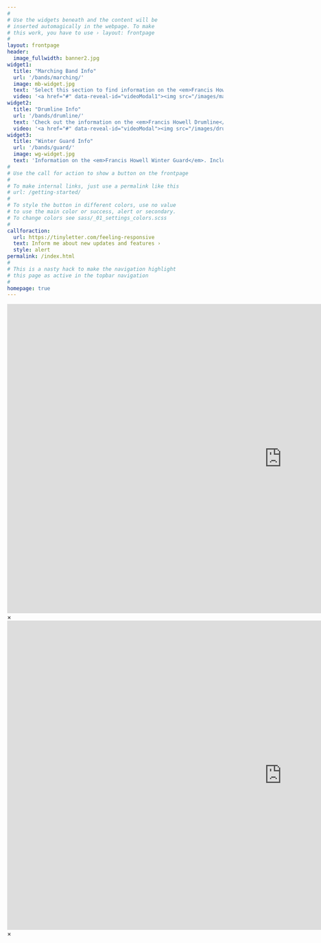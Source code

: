 ```yaml
---
#
# Use the widgets beneath and the content will be
# inserted automagically in the webpage. To make
# this work, you have to use › layout: frontpage
#
layout: frontpage
header:
  image_fullwidth: banner2.jpg
widget1:
  title: "Marching Band Info"
  url: '/bands/marching/'
  image: mb-widget.jpg
  text: 'Select this section to find information on the <em>Francis Howell Marching Band</em>. It will include infomation on schedule, eligibility, band camp, and upcoming events.'
  video: '<a href="#" data-reveal-id="videoModal1"><img src="/images/marching.png" width="302" height="182" alt=""/></a>'
widget2:
  title: "Drumline Info"
  url: '/bands/drumline/'
  text: 'Check out the information on the <em>Francis Howell Drumline</em>. Infomation includes schedule, eligibility, camps and events.'
  video: '<a href="#" data-reveal-id="videoModal"><img src="/images/drumline.png" width="302" height="182" alt=""/></a>'
widget3:
  title: "Winter Guard Info"
  url: '/bands/guard/'
  image: wg-widget.jpg
  text: 'Information on the <em>Francis Howell Winter Guard</em>. Includes information on schedule, eligibility, camps, and events. '
#
# Use the call for action to show a button on the frontpage
#
# To make internal links, just use a permalink like this
# url: /getting-started/
#
# To style the button in different colors, use no value
# to use the main color or success, alert or secondary.
# To change colors see sass/_01_settings_colors.scss
#
callforaction:
  url: https://tinyletter.com/feeling-responsive
  text: Inform me about new updates and features ›
  style: alert
permalink: /index.html
#
# This is a nasty hack to make the navigation highlight
# this page as active in the topbar navigation
#
homepage: true
---
```


<div id="videoModal1" class="reveal-modal large" data-reveal="">
  <div class="flex-video widescreen vimeo" style="display: block;">
    <iframe width="1280" height="720" src="http://www.youtube.com/embed/Pxw4wvZTcEY" frameborder="0" allowfullscreen></iframe>
  </div>
  <a class="close-reveal-modal">&#215;</a>
</div>
<div id="videoModal" class="reveal-modal large" data-reveal="">
  <div class="flex-video widescreen vimeo" style="display: block;">
    <iframe width="1280" height="720" src="http://www.youtube.com/embed/OPkQ7RzGX8Q" frameborder="0" allowfullscreen></iframe>
  </div>
  <a class="close-reveal-modal">&#215;</a>
</div>
